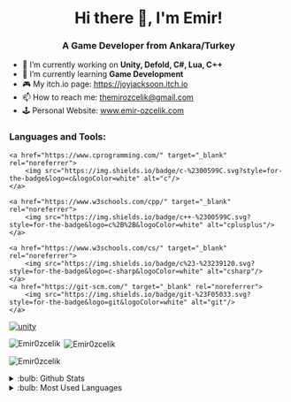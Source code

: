 <h1 align="center">Hi there 👋, I'm Emir!</h1>
<h3 align="center">A Game Developer from Ankara/Turkey</h3>

- 🔭 I’m currently working on **Unity, Defold, C#, Lua, C++**
- 🌱 I’m currently learning **Game Development**
- :video_game: My itch.io page: https://joyjacksoon.itch.io
- 📫 How to reach me: themirozcelik@gmail.com
- 🕹️ Personal Website: www.emir-ozcelik.com

<h3 align="left">Languages and Tools:</h3>
<p align="left"> 
    
    <a href="https://www.cprogramming.com/" target="_blank" rel="noreferrer"> 
        <img src="https://img.shields.io/badge/c-%2300599C.svg?style=for-the-badge&logo=c&logoColor=white" alt="c"/> 
    </a>
    
    <a href="https://www.w3schools.com/cpp/" target="_blank" rel="noreferrer"> 
        <img src="https://img.shields.io/badge/c++-%2300599C.svg?style=for-the-badge&logo=c%2B%2B&logoColor=white" alt="cplusplus"/>
    </a>
    
    <a href="https://www.w3schools.com/cs/" target="_blank" rel="noreferrer"> 
        <img src="https://img.shields.io/badge/c%23-%23239120.svg?style=for-the-badge&logo=c-sharp&logoColor=white" alt="csharp"/> 
    </a> 
    <a href="https://git-scm.com/" target="_blank" rel="noreferrer"> 
        <img src="https://img.shields.io/badge/git-%23F05033.svg?style=for-the-badge&logo=git&logoColor=white" alt="git"/> 
    </a> 
    
<a href="https://unity.com/" target="_blank" rel="noreferrer"> <img src="https://img.shields.io/badge/unity-%23000000.svg?style=for-the-badge&logo=unity&logoColor=white" alt="unity"/> </a>
    
</p>

<p><img align="left" src="https://github-readme-stats.vercel.app/api/top-langs?username=Emir0zcelik&show_icons=true&theme=gruvbox&layout=compact" alt="Emir0zcelik" /></p>

<p>&nbsp;<img align="center" src="https://github-readme-stats.vercel.app/api?username=Emir0zcelik&show_icons=true&theme=gruvbox" alt="Emir0zcelik" /></p>

<p><img align="center" src="https://github-readme-streak-stats.herokuapp.com/?user=Emir0zcelik&theme=gruvbox" alt="Emir0zcelik" /></p>

<details>
    <summary>:bulb: Github Stats </summary>
    <img src= "https://github-readme-stats.vercel.app/api?username=Emir0zcelik&theme=synthwave">
</details>


<details>
    <summary>:bulb: Most Used Languages </summary>
    <img src= "https://github-readme-stats.vercel.app/api/top-langs/?username=Emir0zcelik&layout=compact)](https://github.com/anuraghazra/github-readme-stats">
</details>


